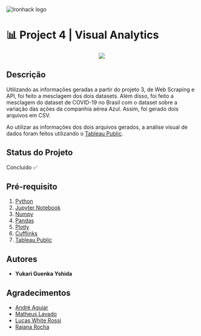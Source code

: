 ![Ironhack logo](https://i.imgur.com/1QgrNNw.png)

# 📊 Project 4 | Visual Analytics

<p align="center">
  <img src="https://media0.giphy.com/media/3orieVe5VYqTdT16qk/giphy.gif?cid=ecf05e47551e88449662c94e3076fe4aadde5f9f083fceea&rid=giphy.gif">
</p>

## Descrição

Utilizando as informações geradas a partir do projeto 3, de Web Scraping e API, foi feito a mesclagem dos dois datasets. Além disso, foi feito a mesclagem do dataset de COVID-19 no Brasil com o dataset sobre a variação das ações da companhia aérea Azul. Assim, foi gerado dois arquivos em CSV.

Ao utilizar as informações dos dois arquivos gerados, a análise visual de dados foram feitos utilizando o [Tableau Public](https://public.tableau.com/profile/yukari.guenka.yshida#!/vizhome/Project4-VisualAnalytics/Project4-VisualAnalytics?publish=yes).

## Status do Projeto
Concluido ✅

## Pré-requisito
1. [Python](https://www.python.org/)
2. [Jupyter Notebook](https://jupyter.org/try)
3. [Numpy](https://pypi.org/project/numpy/)
4. [Pandas](https://pandas.pydata.org/)
5. [Plotly](https://plotly.com/python/getting-started/?utm_source=mailchimp-jan-2015&utm_medium=email&utm_campaign=generalemail-jan2015&utm_term=bubble-chart4)
6. [Cufflinks](https://pypi.org/project/cufflinks/)
7. [Tableau Public](https://public.tableau.com/pt-br/s/)


## Autores
+ **Yukari Guenka Yshida**

## Agradecimentos
+ [André Aguiar](https://github.com/aguiarandre)
+ [Matheus Lavado](https://github.com/matheuslavado)
+ [Lucas White Rossi](https://github.com/LucasWhiteRossi)
+ [Raiana Rocha](https://github.com/Rairocha)
